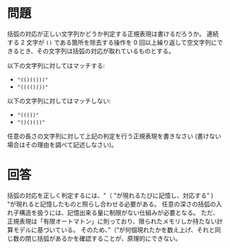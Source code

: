 # 問題
括弧の対応が正しい文字列かどうか判定する正規表現は書けるだろうか。
連続する 2 文字が `()` である箇所を除去する操作を 0 回以上繰り返して空文字列にできるとき、その文字列は括弧の対応が取れているものとする。

以下の文字列に対してはマッチする:

- `"(()(()))"`
- `"(((())))"`

以下の文字列に対してはマッチしない:

- `"((())"`
- `"()()())"`

任意の長さの文字列に対して上記の判定を行う正規表現を書きなさい (書けない場合はその理由を調べて記述しなさい)。

# 回答
括弧の対応を正しく判定するには、"（ "が現れるたびに記憶し、対応する” ) "が現れると記憶したものと照らし合わせる必要がある。
任意の深さの括弧の入れ子構造を扱うには、記憶出来る量に制限がない仕組みが必要となる。
ただ、正規表現は「有限オートマトン」に則っており、限られたメモリしか持たない計算モデルに基づいている。
そのため、”（”が何個現れたかを数え上げ、それと同じ数の閉じ括弧があるかを確認することが、原理的にできない。